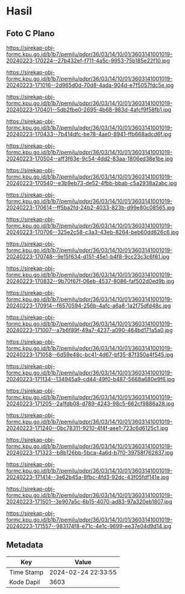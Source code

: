 # Hasil

## Foto C Plano

https://sirekap-obj-formc.kpu.go.id/b1b7/pemilu/pdpr/36/03/14/10/01/3603141001019-20240223-170224--27b432ef-f711-4a5c-9953-75b185e22f10.jpg

https://sirekap-obj-formc.kpu.go.id/b1b7/pemilu/pdpr/36/03/14/10/01/3603141001019-20240223-171016--2d965d0d-70d8-4ada-904d-e7f5057fdc5e.jpg

https://sirekap-obj-formc.kpu.go.id/b1b7/pemilu/pdpr/36/03/14/10/01/3603141001019-20240223-170401--5db2fbe0-2695-4b68-983d-4afcf9f58fb1.jpg

https://sirekap-obj-formc.kpu.go.id/b1b7/pemilu/pdpr/36/03/14/10/01/3603141001019-20240223-170433--7b414dfc-be78-4ae0-8941-ffb668adcd6f.jpg

https://sirekap-obj-formc.kpu.go.id/b1b7/pemilu/pdpr/36/03/14/10/01/3603141001019-20240223-170504--aff3f63e-9c54-4dd2-83aa-1806ed38e1be.jpg

https://sirekap-obj-formc.kpu.go.id/b1b7/pemilu/pdpr/36/03/14/10/01/3603141001019-20240223-170540--e3b9eb73-de52-4fbb-bbab-c5a2938a2abc.jpg

https://sirekap-obj-formc.kpu.go.id/b1b7/pemilu/pdpr/36/03/14/10/01/3603141001019-20240223-170614--ff5ba2fd-24b2-4033-823b-d99e80c08565.jpg

https://sirekap-obj-formc.kpu.go.id/b1b7/pemilu/pdpr/36/03/14/10/01/3603141001019-20240223-170706--325e2c58-c3a3-43eb-8264-beb60dd626c6.jpg

https://sirekap-obj-formc.kpu.go.id/b1b7/pemilu/pdpr/36/03/14/10/01/3603141001019-20240223-170748--9e15f634-d151-45e1-b4f8-9cc23c3c6f61.jpg

https://sirekap-obj-formc.kpu.go.id/b1b7/pemilu/pdpr/36/03/14/10/01/3603141001019-20240223-170832--9b70f67f-06eb-4537-8086-faf502d0ed9b.jpg

https://sirekap-obj-formc.kpu.go.id/b1b7/pemilu/pdpr/36/03/14/10/01/3603141001019-20240223-170914--f6570594-256b-4afc-a6a8-1a2f75dfd48c.jpg

https://sirekap-obj-formc.kpu.go.id/b1b7/pemilu/pdpr/36/03/14/10/01/3603141001019-20240223-171007--a7b6f89f-49a7-4237-a090-464bd171a5a0.jpg

https://sirekap-obj-formc.kpu.go.id/b1b7/pemilu/pdpr/36/03/14/10/01/3603141001019-20240223-171058--6d59e48c-bc41-4d67-bf35-87f350a4f545.jpg

https://sirekap-obj-formc.kpu.go.id/b1b7/pemilu/pdpr/36/03/14/10/01/3603141001019-20240223-171134--134945a9-cd44-49f0-b487-5668a680e9f6.jpg

https://sirekap-obj-formc.kpu.go.id/b1b7/pemilu/pdpr/36/03/14/10/01/3603141001019-20240223-171205--2a1fdb08-d789-4243-98c5-662cf9886a28.jpg

https://sirekap-obj-formc.kpu.go.id/b1b7/pemilu/pdpr/36/03/14/10/01/3603141001019-20240223-171240--0bc78311-9210-4f4f-aee1-723c6d6125c1.jpg

https://sirekap-obj-formc.kpu.go.id/b1b7/pemilu/pdpr/36/03/14/10/01/3603141001019-20240223-171323--b8b126bb-5bca-4a6d-b7f0-39758f762837.jpg

https://sirekap-obj-formc.kpu.go.id/b1b7/pemilu/pdpr/36/03/14/10/01/3603141001019-20240223-171414--3e62b45a-8fbc-4fd3-92dc-43f05fdf141e.jpg

https://sirekap-obj-formc.kpu.go.id/b1b7/pemilu/pdpr/36/03/14/10/01/3603141001019-20240223-171501--3e907a5c-6b15-4070-ad83-97a320eb1807.jpg

https://sirekap-obj-formc.kpu.go.id/b1b7/pemilu/pdpr/36/03/14/10/01/3603141001019-20240223-171557--983174f8-e71c-4e1c-9699-ee37e04d9d14.jpg


## Metadata

| Key        | Value               |
| ---------- | ------------------- |
| Time Stamp | 2024-02-24 22:33:55 |
| Kode Dapil | 3603                |



